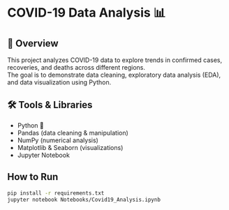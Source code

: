 # COVID-19 Data Analysis 📊

## 📌 Overview
This project analyzes COVID-19 data to explore trends in confirmed cases, recoveries, and deaths across different regions.  
The goal is to demonstrate data cleaning, exploratory data analysis (EDA), and data visualization using Python.

## 🛠️ Tools & Libraries
- Python 🐍
- Pandas (data cleaning & manipulation)
- NumPy (numerical analysis)
- Matplotlib & Seaborn (visualizations)
- Jupyter Notebook

## How to Run
```bash
pip install -r requirements.txt
jupyter notebook Notebooks/Covid19_Analysis.ipynb
